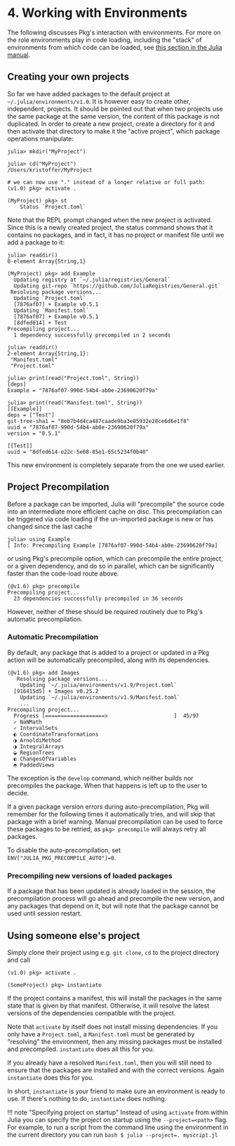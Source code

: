 # **4.** Working with Environments

The following discusses Pkg's interaction with environments. For more on the role environments play in code loading, including the "stack" of environments from which code can be loaded, see [this section in the Julia manual](https://docs.julialang.org/en/v1/manual/code-loading/#Environments-1).

## Creating your own projects

So far we have added packages to the default project at `~/.julia/environments/v1.0`. It is however easy to create other, independent, projects.
It should be pointed out that when two projects use the same package at the same version, the content of this package is not duplicated.
In order to create a new project, create a directory for it and then activate that directory to make it the "active project", which package operations manipulate:

```julia-repl
julia> mkdir("MyProject")

julia> cd("MyProject")
/Users/kristoffer/MyProject

# we can now use "." instead of a longer relative or full path:
(v1.0) pkg> activate .

(MyProject) pkg> st
    Status `Project.toml`
```

Note that the REPL prompt changed when the new project is activated. Since this is a newly created project, the status command shows that it contains no packages, and in fact, it has no project or manifest file until we add a package to it:

```julia-repl
julia> readdir()
0-element Array{String,1}

(MyProject) pkg> add Example
  Updating registry at `~/.julia/registries/General`
  Updating git-repo `https://github.com/JuliaRegistries/General.git`
 Resolving package versions...
  Updating `Project.toml`
  [7876af07] + Example v0.5.1
  Updating `Manifest.toml`
  [7876af07] + Example v0.5.1
  [8dfed614] + Test
Precompiling project...
  1 dependency successfully precompiled in 2 seconds

julia> readdir()
2-element Array{String,1}:
 "Manifest.toml"
 "Project.toml"

julia> print(read("Project.toml", String))
[deps]
Example = "7876af07-990d-54b4-ab0e-23690620f79a"

julia> print(read("Manifest.toml", String))
[[Example]]
deps = ["Test"]
git-tree-sha1 = "8eb7b4d4ca487caade9ba3e85932e28ce6d6e1f8"
uuid = "7876af07-990d-54b4-ab0e-23690620f79a"
version = "0.5.1"

[[Test]]
uuid = "8dfed614-e22c-5e08-85e1-65c5234f0b40"
```

This new environment is completely separate from the one we used earlier.


## Project Precompilation

Before a package can be imported, Julia will "precompile" the source code into an intermediate more efficient cache on disc.
This precompilation can be triggered via code loading if the un-imported package is new or has changed since the last cache

```julia-repl
julia> using Example
[ Info: Precompiling Example [7876af07-990d-54b4-ab0e-23690620f79a]
```

or using Pkg's precompile option, which can precompile the entire project, or a given dependency, and do so in parallel,
which can be significantly faster than the code-load route above.

```julia-repl
(@v1.6) pkg> precompile
Precompiling project...
  23 dependencies successfully precompiled in 36 seconds
```

However, neither of these should be required routinely due to Pkg's automatic precompilation.

### Automatic Precompilation

By default, any package that is added to a project or updated in a Pkg action will be automatically precompiled, along
with its dependencies.

```julia-repl
(@v1.6) pkg> add Images
   Resolving package versions...
    Updating `~/.julia/environments/v1.9/Project.toml`
  [916415d5] + Images v0.25.2
    Updating `~/.julia/environments/v1.9/Manifest.toml`
    ...
Precompiling project...
  Progress [===================>                     ]  45/97
  ✓ NaNMath
  ✓ IntervalSets
  ◐ CoordinateTransformations
  ◑ ArnoldiMethod
  ◑ IntegralArrays
  ◒ RegionTrees
  ◐ ChangesOfVariables
  ◓ PaddedViews
```

The exception is the `develop` command, which neither builds nor precompiles the package. When
that happens is left up to the user to decide.

If a given package version errors during auto-precompilation, Pkg will remember for the following times it
automatically tries, and will skip that package with a brief warning. Manual precompilation can be used to
force these packages to be retried, as `pkg> precompile` will always retry all packages.

To disable the auto-precompilation, set `ENV["JULIA_PKG_PRECOMPILE_AUTO"]=0`.

### Precompiling new versions of loaded packages

If a package that has been updated is already loaded in the session, the precompilation process will go ahead and precompile
the new version, and any packages that depend on it, but will note that the package cannot be used until session restart.

## Using someone else's project

Simply clone their project using e.g. `git clone`, `cd` to the project directory and call

```julia-repl
(v1.0) pkg> activate .

(SomeProject) pkg> instantiate
```

If the project contains a manifest, this will install the packages in the same state that is given by that manifest.
Otherwise, it will resolve the latest versions of the dependencies compatible with the project.

Note that `activate` by itself does not install missing dependencies.
If you only have a `Project.toml`, a `Manifest.toml` must be generated by "resolving" the environment, then any missing packages must be installed and precompiled. `instantiate` does all this for you.

If you already have a resolved `Manifest.toml`, then you will still need to ensure that the packages are installed and with the correct versions. Again `instantiate` does this for you.

In short, `instantiate` is your friend to make sure an environment is ready to use. If there's nothing to do, `instantiate` does nothing.

!!! note "Specifying project on startup"
    Instead of using `activate` from within Julia you can specify the project on startup using
    the `--project=<path>` flag. For example, to run a script from the command line using the
    environment in the current directory you can run
    ```bash
    $ julia --project=. myscript.jl
    ```
